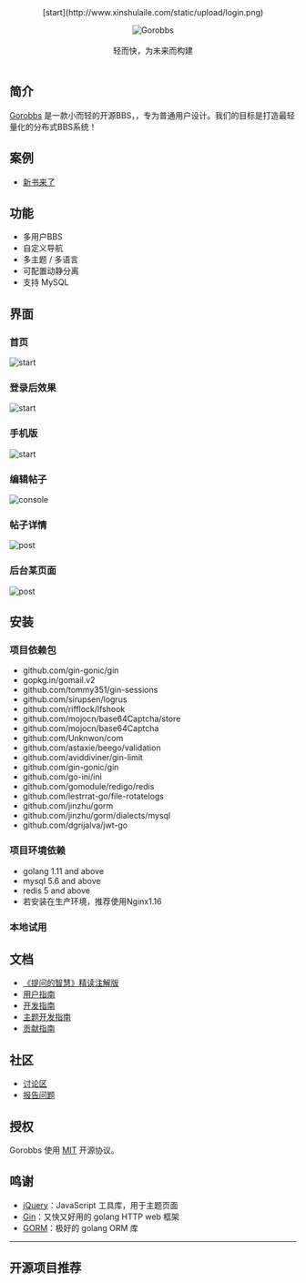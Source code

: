 <div align="center">
[start](http://www.xinshulaile.com/static/upload/login.png)
</div>
<p align = "center">
<image alt="Gorobbs"  src="http://www.xinshulaile.com/static/upload/logo.png">
<br><br>
轻而快，为未来而构建
<br><br>

</p>

## 简介

[Gorobbs](https://github.com/letseeqiji/gorobbs) 是一款小而轻的开源BBS，，专为普通用户设计。我们的目标是打造最轻量化的分布式BBS系统！

## 案例

* [新书来了](http://)


## 功能

* 多用户BBS
* 自定义导航
* 多主题 / 多语言
* 可配置动静分离
* 支持 MySQL

## 界面

### 首页

![start](http://www.xinshulaile.com/static/upload/index.png)

### 登录后效果

![start](http://www.xinshulaile.com/static/upload/login.png)

### 手机版

![start](http://www.xinshulaile.com/static/upload/mobile.png)

### 编辑帖子

![console](http://www.xinshulaile.com/static/upload/thread.png)

### 帖子详情

![post](http://www.xinshulaile.com/static/upload/detail.png)

### 后台某页面

![post](http://www.xinshulaile.com/static/upload/backend.png)


## 安装

### 项目依赖包
 * github.com/gin-gonic/gin
 * gopkg.in/gomail.v2
 * github.com/tommy351/gin-sessions
 * github.com/sirupsen/logrus
 * github.com/rifflock/lfshook
 * github.com/mojocn/base64Captcha/store
 * github.com/mojocn/base64Captcha
 * github.com/Unknwon/com
 * github.com/astaxie/beego/validation
 * github.com/aviddiviner/gin-limit
 * github.com/gin-gonic/gin
 * github.com/go-ini/ini
 * github.com/gomodule/redigo/redis
 * github.com/lestrrat-go/file-rotatelogs
 * github.com/jinzhu/gorm
 * github.com/jinzhu/gorm/dialects/mysql
 * github.com/dgrijalva/jwt-go
 
### 项目环境依赖
 * golang 1.11 and above
 * mysql 5.6 and above
 * redis 5 and above
 * 若安装在生产环境，推荐使用Nginx1.16

### 本地试用



## 文档

* [《提问的智慧》精读注解版](https://#)
* [用户指南](https://#)
* [开发指南](https://#)
* [主题开发指南](https://#)
* [贡献指南](https://#)

## 社区

* [讨论区](https://#)
* [报告问题](https://#)

## 授权

Gorobbs 使用 [MIT](https://#) 开源协议。

## 鸣谢

* [jQuery](https://github.com/jquery/jquery)：JavaScript 工具库，用于主题页面
* [Gin](https://github.com/gin-gonic/gin)：又快又好用的 golang HTTP web 框架
* [GORM](https://github.com/jinzhu/gorm)：极好的 golang ORM 库


---

## 开源项目推荐

